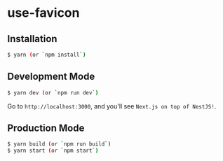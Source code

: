 # use-favicon

## Installation

```bash
$ yarn (or `npm install`)
```

## Development Mode

```bash
$ yarn dev (or `npm run dev`)
```

Go to `http://localhost:3000`, and you'll see `Next.js on top of NestJS!`.

## Production Mode

```bash
$ yarn build (or `npm run build`)
$ yarn start (or `npm start`)
```
